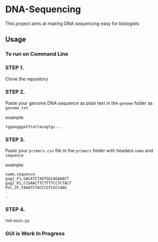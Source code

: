 # DNA-Sequencing

This project aims at making DNA sequencing easy for biologists

## Usage

### To run on Command Line

### STEP 1. 

Clone the repository

### STEP 2. 

Paste your genome DNA sequence as plain text in the ```genome``` folder as ```genome.txt```

example:

```tggaagggatttattacagtgc...```

### STEP 3. 

Paste your ```primers.csv``` file in the ```primers``` folder with headers ```name``` and ```sequence```

example:

```
name,sequence
gag2_F1,GACATCTAGTGGCAGAAACT
gag2_R1,CCGAACTTCTTTTCCTCTACT
Pol_2F,TAAATCTACCCGTCGCCAAG
.
.
```

### STEP 4.
run ```main.py```


### GUI is Work In Progress
